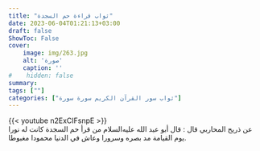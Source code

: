 ```yaml
---
title: "ثواب قراءة حم السجدة"
date: 2023-06-04T01:21:13+03:00
draft: false
ShowToc: False
cover:
    image: img/263.jpg
    alt: 'صورة'
    caption: ''
#    hidden: false
summary: 
tags: [""]
categories: ["ثواب سور القرآن الكريم سورة سورة"]
---
```

{{< youtube n2ExCIFsnpE >}} 
<br>
عن ذريح المحاربي قال :
قال أبو عبد الله عليه‌السلام من قرأ حم السجدة كانت له نورا يوم القيامة مد
بصره وسرورا وعاش في الدنيا محمودا مغبوطا.

